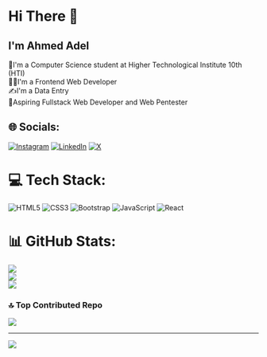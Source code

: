 # Hi There 👋
## I'm Ahmed Adel
📘I'm a Computer Science student at Higher Technological Institute 10th (HTI)<br>👨‍💻I'm a Frontend Web Developer<br>✍️I'm a Data Entry<br>💫Aspiring Fullstack Web Developer and Web Pentester


## 🌐 Socials:
[![Instagram](https://img.shields.io/badge/Instagram-%23E4405F.svg?logo=Instagram&logoColor=white)](https://instagram.com/ahmed_adel1st) [![LinkedIn](https://img.shields.io/badge/LinkedIn-%230077B5.svg?logo=linkedin&logoColor=white)](https://linkedin.com/in/ahmed-adel-1st) [![X](https://img.shields.io/badge/X-black.svg?logo=X&logoColor=white)](https://x.com/ahmedadel1st_) 

# 💻 Tech Stack:
![HTML5](https://img.shields.io/badge/html5-%23E34F26.svg?style=for-the-badge&logo=html5&logoColor=white) ![CSS3](https://img.shields.io/badge/css3-%231572B6.svg?style=for-the-badge&logo=css3&logoColor=white) ![Bootstrap](https://img.shields.io/badge/bootstrap-%238511FA.svg?style=for-the-badge&logo=bootstrap&logoColor=white) ![JavaScript](https://img.shields.io/badge/javascript-%23323330.svg?style=for-the-badge&logo=javascript&logoColor=%23F7DF1E) ![React](https://img.shields.io/badge/react-%2320232a.svg?style=for-the-badge&logo=react&logoColor=%2361DAFB)
# 📊 GitHub Stats:
![](https://github-readme-stats.vercel.app/api?username=ahmedadelsa&theme=blue_navy&hide_border=false&include_all_commits=false&count_private=false)<br/>
![](https://github-readme-streak-stats.herokuapp.com/?user=ahmedadelsa&theme=blue_navy&hide_border=false)<br/>
![](https://github-readme-stats.vercel.app/api/top-langs/?username=ahmedadelsa&theme=blue_navy&hide_border=false&include_all_commits=false&count_private=false&layout=compact)

### 🔝 Top Contributed Repo
![](https://github-contributor-stats.vercel.app/api?username=ahmedadelsa&limit=5&theme=blue_navy&combine_all_yearly_contributions=true)

---
[![](https://visitcount.itsvg.in/api?id=ahmedadelsa&icon=5&color=1)](https://visitcount.itsvg.in)

<!-- Proudly created with GPRM ( https://gprm.itsvg.in ) -->
